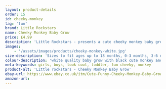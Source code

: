 ```yaml
---
layout: product-details
order: 15
id: cheeky-monkey
tag: 'fun'
brand: Little Rockstars
name: Cheeky Monkey Baby Grow
price: £4.99
description: 'Little Rockstars - presents a cute cheeky monkey baby grow for your little ones. Ideal gift for a new baby or christmas present.'
images: 
    - '/assets/images/products/cheeky-monkey-white.jpg'
size-description: 'Sizes to fit ages up to 18 months, 0-3 months, 3-6 months, 6-12 months and 12-18 months'
colour-description: 'white quality baby grow with black cute monkey and text in soft quality vinyl'
meta-keywords: girls, boys, look cool, toddler, fun cheeky, monkey
product-alt: 'Little rockstars - Cheeky Monkey Baby Grow'
ebay-url: https://www.ebay.co.uk/itm/Cute-Funny-Cheeky-Monkey-Baby-Grow-Bodysuit-Vest/313119861647?hash=item48e765eb8f:g:VTsAAOSwyz5e68qK
amazon-url: 
---
```

